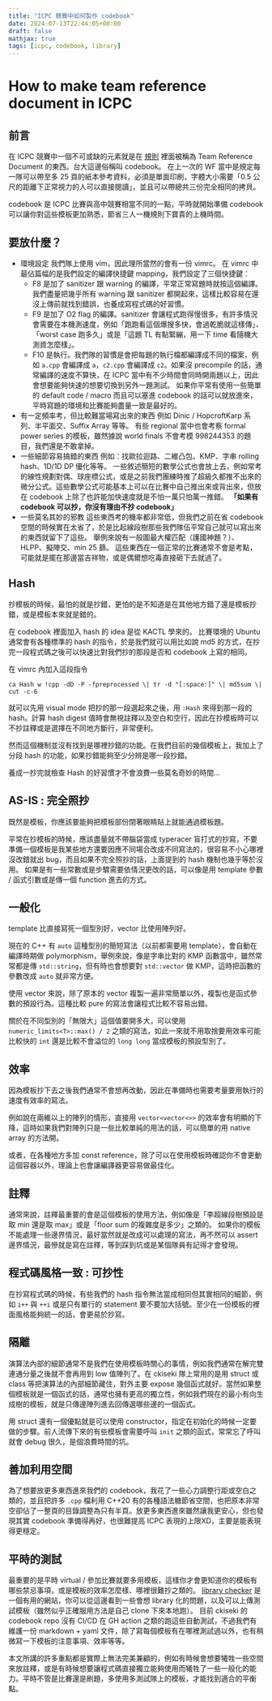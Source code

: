 ```yaml
---
title: "ICPC 競賽中如何製作 codebook"
date: 2024-07-13T22:44:05+08:00
draft: false
mathjax: true
tags: [icpc, codebook, library]
---
```


# How to make team reference document in ICPC

## 前言
在 ICPC 競賽中一個不可或缺的元素就是在 [規則](https://icpc.global/worldfinals/rules) 裡面被稱為 Team Reference Document 的東西。台大這邊俗稱叫 codebook。
在上一次的 WF 當中是規定每一隊可以帶至多 25 頁的紙本參考資料，必須是單面印刷，字體大小需要「0.5 公尺的距離下正常視力的人可以直接閱讀」，並且可以帶總共三份完全相同的拷貝。

codebook 是 ICPC 比賽與高中競賽相當不同的一點，平時就開始準備 codebook 可以讓你對這些模板更加熟悉，節省三人一機規則下寶貴的上機時間。

## 要放什麼？
- 環境設定
    我們隊上使用 vim，因此理所當然的會有一份 vimrc。
    在 vimrc 中最佔篇幅的是我們設定的編譯快捷鍵 mapping，我們設定了三個快捷鍵：
    - F8 是加了 sanitizer 跟 warning 的編譯，平常正常寫題時就按這個編譯。我們盡量把幾乎所有 warning 跟 sanitizer 都開起來，這樣比較容易在還沒上傳前就找到錯誤，也養成寫程式碼的好習慣。
    - F9 是加了 O2 flag 的編譯。sanitizer 會讓程式跑得慢很多，有許多情況會需要在本機測速度，例如「跑跑看這個爆搜多快，會過乾脆就這樣傳」、「worst case 跑多久」或是「這題 TL 有點緊繃，用一下 time 看隨機大測資怎麼樣」。
    - F10 是執行。我們隊的習慣是會把每題的執行檔都編譯成不同的檔案，例如 `a.cpp` 會編譯成 `a`，`c2.cpp` 會編譯成 `c2`。如果沒 precompile 的話，通常編譯的速度不算快，在 ICPC 當中有不少時間會同時開兩題以上，因此會想要能夠快速的想要切換到另外一題測試。
    如果你平常有使用一些簡單的 default code / macro 而且可以塞進 codebook 的話可以就放進來，平時寫題的環境和比賽能夠盡量一致是最好的。
- 有一定頻率考，但比較難當場寫出來的東西
    例如 Dinic / HopcroftKarp 系列、半平面交、Suffix Array 等等。
    有些 regional 當中也會考察 formal power series 的模板，雖然據說 world finals 不會考模 998244353 的題目，我們還是不敢拿掉。
- 一些細節容易搞錯的東西
    例如：找歐拉迴路、二維凸包、KMP、字串 rolling hash、1D/1D DP 優化等等。
    一些敘述簡短的數學公式也會放上去，例如常考的線性規劃對偶、球座標公式，或是之前我們團練時推了超級久都推不出來的微分公式。這些數學公式可能基本上可以在比賽中自己推出來或背出來，但放在 codebook 上除了也許能加快速度就是不怕一萬只怕萬一推錯。
    **「如果有 codebook 可以抄，你沒有理由不抄 codebook」**
- 一些莫名其妙的邪教
    這些東西考的機率都非常低，但我們之前在省 codebook 空間的時候實在太省了，於是比起線段樹那些我們隊伍平常自己就可以寫出來的東西就留下了這些。
    舉例來說有一般圖最大權匹配（護國神題？）、HLPP、擬陣交、min 25 篩。
    這些東西在一個正常的比賽通常不會是考點，可能就是擺在那邊當吉祥物，或是偶爾想吃毒直接砸下去就過了。

## Hash
抄模板的時候，最怕的就是抄錯，更怕的是不知道是在其他地方錯了還是模板抄錯，或是模板本來就是錯的。

在 codebook 裡面加入 hash 的 idea 是從 KACTL 學來的。
比賽環境的 Ubuntu 通常會有各種標準的 hash 的指令，於是我們就可以用比如說 md5 的方式，在抄完一段程式碼之後可以快速比對我們抄的那段是否和 codebook 上寫的相同。

在 vimrc 內加入這段指令
```vim
ca Hash w !cpp -dD -P -fpreprocessed \| tr -d "[:space:]" \| md5sum \| cut -c-6
```
就可以先用 visual mode 把抄的那一段選起來之後，用 `:Hash` 來得到那一段的 hash。計算 hash digest 值時會無視註釋以及空白和空行，因此在抄模板時可以不抄註釋或是選擇在不同地方斷行，非常便利。

然而這個機制並沒有找到是哪裡抄錯的功能。在我們目前的幾個模板上，我加上了分段 hash 的功能，如果抄錯能夠至少分辨是哪一段抄錯。

養成一抄完就檢查 Hash 的好習慣才不會浪費一些莫名奇妙的時間...

## AS-IS : 完全照抄
既然是模板，你應該要能夠把模板部份閉著眼睛貼上就能通過模板題。

平常在抄模板的時候，應該盡量就不帶腦袋當成 typeracer 盲打式的抄寫，不要準備一個模板是我某些地方還要因應不同場合改成不同寫法的，很容易不小心哪裡沒改錯就出 bug，而且如果不完全照抄的話，上面提到的 hash 機制也幾乎等於沒用。
如果是有一些常數或是步驟需要依情況更改的話，可以像是用 template 參數 / 函式引數或是傳一個 function 進去的方式。

## 一般化
template 比直接寫死一個型別好，vector 比使用陣列好。

現在的 C++ 有 `auto` 這種型別的簡短寫法（以前都需要用 template），會自動在編譯時期做 polymorphism，舉例來說，像是字串比對的 KMP 函數當中，雖然常常都是傳 `std::string`，但有時也會想要對 `std::vector` 做 KMP，這時把函數的參數改成 `auto` 就非常方便。

使用 vector 來說，除了原本的 vector 複製一遍非常簡單以外，複製也是函式參數的預設行為。這種比較 pure 的寫法會讓程式比較不容易出錯。

關於在不同型別的「無限大」這個值要開多大，可以使用 `numeric_limits<T>::max() / 2` 之類的寫法，如此一來就不用取捨要用效率可能比較快的 `int` 還是比較不會溢位的 `long long` 當成模板的預設型別了。

## 效率

因為模板抄下去之後我們通常不會想再改動，因此在準備時也需要考量要用執行的速度有效率的寫法。

例如說在兩維以上的陣列的情形，直接用 `vector<vector<>>` 的效率會有明顯的下降，這時如果我們對陣列只是一些比較單純的用法的話，可以簡單的用 native array 的方法開。

或者，在各種地方多加 const reference，除了可以在使用模板時確認你不會更動這個容器以外，理論上也會讓編譯器更容易做最佳化。

## 註釋
通常來說，註釋最重要的會是這個模板的使用方法，例如像是「李超線段樹預設是取 min 還是取 max」或是「floor sum 的複雜度是多少」之類的。
如果你的模板不能處理一些邊界情況，最好當然就是改成可以處理的寫法，再不然可以 assert 邊界情況，最慘就是寫在註釋，等到踩到坑或是某個隊員有記得才會發現。

## 程式碼風格一致 : 可抄性
在抄寫程式碼的時候，有些我們的 hash 指令無法當成相同但其實相同的細節，例如 `i++` 與 `++i` 或是只有單行的 statement 要不要加大括號。至少在一份模板的裡面風格能夠統一的話，會更易於抄寫。

## 隔離
演算法內部的細節通常不是我們在使用模板時關心的事情，例如我們通常在解完雙連通分量之後就不會再用到 low 值陣列了。在 ckiseki 隊上常用的是用 struct 或 class 等把演算法的內部細節藏住，對外主要 expose 幾個函式就好。當然如果整個模板就是一個函式的話，通常也擁有更高的獨立性，例如我們現在的最小有向生成樹的模板，就是只傳邊陣列進去回傳選哪些邊的一個函式。

用 struct 還有一個優點就是可以使用 constructor，指定在初始化的時候一定要做的步驟。前人流傳下來的有些模板會需要呼叫 `init` 之類的函式，常常忘了呼叫就會 debug 很久，是個浪費時間的坑。

## 善加利用空間
為了想要放更多東西進來我們的 codebook，我花了一些心力調整行距或空白之類的，並且把許多 `.cpp` 檔利用 C++20 有的各種語法糖節省空間，也把原本非常空卻佔了一整頁的目錄調整為只有半頁。放更多東西進來雖然讓我更安心，但也發現其實 codebook 準備得再好，也很難提高 ICPC 表現的上限XD，主要是能表現得更穩定。

## 平時的測試
最重要的是平時 virtual / 參加比賽就要多用模板，這樣你才會更知道你的模板有哪些禁忌事項，或是模板的效率怎麼樣、哪裡很難抄之類的。
[library checker](https://judge.yosupo.jp/) 是一個有用的網站，你可以從這邊看到一些會想 library 化的問題，以及可以上傳測試模板（雖然似乎正確服用方法是自己 clone 下來本地跑）。
目前 ckiseki 的 codebook repo 沒有 CI/CD 在 GH action 之類的跑這些自動測試，不過我們有維護一份 markdown + yaml 文件，除了寫每個模板有在哪裡測試過以外，也有稍微寫一下模板的注意事項、效率等等。

本文所講的許多重點都是實際上無法完美兼顧的，例如有時候會想要犧牲一些空間來放註釋，或是有時候想要讓程式碼直接獨立能夠使用而犧牲了一些一般化的能力。平時不管是比賽還是刷題，多使用多測試隊上的模板，才能找到適合的平衡點。
